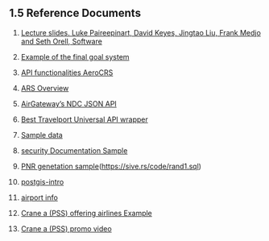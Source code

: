 ## 1.5 Reference Documents

1. [Lecture slides.
   Luke Paireepinart, David Keyes, Jingtao Liu, Frank Medjo and Seth Orell, Software
   ](https://pdfcoffee.com/download/software-requirements-specification-for-airline-flight-booking-system-software-requirements-specification-for-airline-flight-booking-system-pdf-free.html)
1. [Example of the final goal system](https://www.lemax.net/)

1. [API functionalities AeroCRS](https://docs.aerocrs.com/reference/getairlines-1)

1. [ARS Overview ](https://fasrsmall634.weebly.com/disadvantages-of-manual-airline-reservation-system.html)

1. [AirGateway’s NDC JSON API](https://dev-guides.airgateway.net/)

1. [Best Travelport Universal API wrapper](https://github.com/Travelport-Ukraine/uapi-json)

1. [Sample data](http://www.lsv.fr/~sirangel/teaching/dataset/index.html)

1. [security Documentation Sample](https://duffel.com/security)

1. [PNR genetation sample](https://sive.rs/rand1)(<https://sive.rs/code/rand1.sql>)

1. [postgis-intro](https://postgis.net/workshops/zh_Hans/postgis-intro/geography.html)

1. [airport info ](https://www.airportcoder.com/)

1. [Crane a (PSS) offering airlines Example](https://crane.aero/)

1. [Crane a (PSS) promo video ](https://youtu.be/kppIlGPEYT4)
